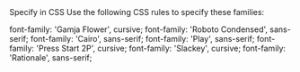 <link href="https://fonts.googleapis.com/css?family=Cairo|Gamja+Flower|Play|Press+Start+2P|Rationale|Roboto+Condensed|Slackey" rel="stylesheet">
Specify in CSS
Use the following CSS rules to specify these families:

font-family: 'Gamja Flower', cursive;
font-family: 'Roboto Condensed', sans-serif;
font-family: 'Cairo', sans-serif;
font-family: 'Play', sans-serif;
font-family: 'Press Start 2P', cursive;
font-family: 'Slackey', cursive;
font-family: 'Rationale', sans-serif;